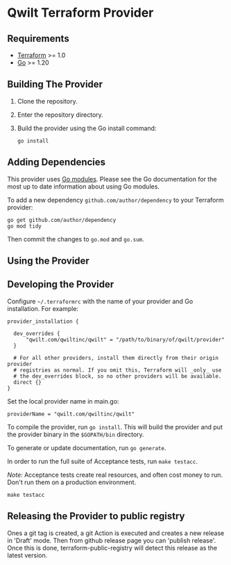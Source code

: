 # Qwilt Terraform Provider

## Requirements

- [Terraform](https://developer.hashicorp.com/terraform/downloads) >= 1.0
- [Go](https://golang.org/doc/install) >= 1.20

## Building The Provider

1. Clone the repository.
1. Enter the repository directory.
1. Build the provider using the Go install command:

    ```shell
    go install
    ```

## Adding Dependencies

This provider uses [Go modules](https://github.com/golang/go/wiki/Modules).
Please see the Go documentation for the most up to date information about using Go modules.

To add a new dependency `github.com/author/dependency` to your Terraform provider:

```shell
go get github.com/author/dependency
go mod tidy
```

Then commit the changes to `go.mod` and `go.sum`.

## Using the Provider

## Developing the Provider

Configure `~/.terraformrc` with the name of your provider and Go
installation. For example:

```
provider_installation {

  dev_overrides {
      "qwilt.com/qwiltinc/qwilt" = "/path/to/binary/of/qwilt/provider"
  }

  # For all other providers, install them directly from their origin provider
  # registries as normal. If you omit this, Terraform will _only_ use
  # the dev_overrides block, so no other providers will be available.
  direct {}
}
```
Set the local provider name in main.go:
```
providerName = "qwilt.com/qwiltinc/qwilt"
```

To compile the provider, run `go install`. This will build the provider and put the provider binary in the `$GOPATH/bin` directory.

To generate or update documentation, run `go generate`.

In order to run the full suite of Acceptance tests, run `make testacc`.

*Note:* Acceptance tests create real resources, and often cost money to run. Don't run them on a production environment.

```shell
make testacc
```

## Releasing the Provider to public registry
Ones a git tag is created, a git Action is executed and creates a new release in 'Draft' mode.
Then from github release page you can 'publish release'. Once this is done, terraform-public-registry will detect this release as the latest version.